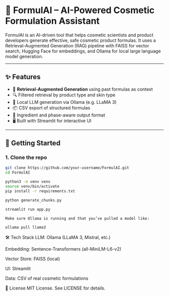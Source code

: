 # 🧪 FormulAI – AI-Powered Cosmetic Formulation Assistant

FormulAI is an AI-driven tool that helps cosmetic scientists and product developers generate effective, safe cosmetic product formulas. It uses a Retrieval-Augmented Generation (RAG) pipeline with FAISS for vector search, Hugging Face for embeddings, and Ollama for local large language model generation.

---

## ✨ Features

- 🧠 **Retrieval-Augmented Generation** using past formulas as context
- 🔍 Filtered retrieval by product type and skin type
- 🤖 Local LLM generation via Ollama (e.g. LLaMA 3)
- 📦 CSV export of structured formulas
- 🧪 Ingredient and phase-aware output format
- 🖥 Built with Streamlit for interactive UI

---

## 🚀 Getting Started

### 1. Clone the repo

```bash
git clone https://github.com/your-username/FormulAI.git
cd FormulAI

python3 -m venv venv
source venv/bin/activate
pip install -r requirements.txt

python generate_chunks.py

streamlit run app.py

Make sure Ollama is running and that you’ve pulled a model like:

ollama pull llama3
```
🛠 Tech Stack
LLM: Ollama (LLaMA 3, Mistral, etc.)

Embedding: Sentence-Transformers (all-MiniLM-L6-v2)

Vector Store: FAISS (local)

UI: Streamlit

Data: CSV of real cosmetic formulations

📄 License
MIT License. See LICENSE for details.

